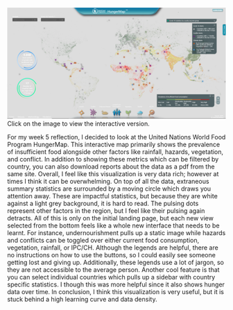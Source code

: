 [![World Hunger Map](vis/hunger.png)](https://hungermap.wfp.org/)
Click on the image to view the interactive version.

For my week 5 reflection, I decided to look at the United Nations World Food Program HungerMap. 
This interactive map primarily shows the prevalence of insufficient food alongside other factors like rainfall, hazards, vegetation, and conflict. 
In addition to showing these metrics which can be filtered by country, you can also download reports about the data as a pdf from the same site. 
Overall, I feel like this visualization is very data rich; however at times I think it can be overwhelming. 
On top of all the data, extraneous summary statistics are surrounded by a moving circle which draws you attention away. 
These are impactful statistics, but because they are white against a light grey background, it is hard to read. 
The pulsing dots represent other factors in the region, but I feel like their pulsing again detracts. 
All of this is only on the initial landing page, but each new view selected from the bottom feels like a whole new interface that needs to be learnt. 
For instance, undernourishment pulls up a static image while hazards and conflicts can be toggled over either current food consumption, vegetation, rainfall, or IPC/CH. 
Although the legends are helpful, there are no instructions on how to use the buttons, so I could easily see someone getting lost and giving up. 
Additionally, these legends use a lot of jargon, so they are not accessible to the average person. 
Another cool feature is that you can select individual countries which pulls up a sidebar with country specific statistics. I though this was more helpful since it also shows hunger data over time.
In conclusion, I think this visualization is very useful, but it is stuck behind a high learning curve and data density.
